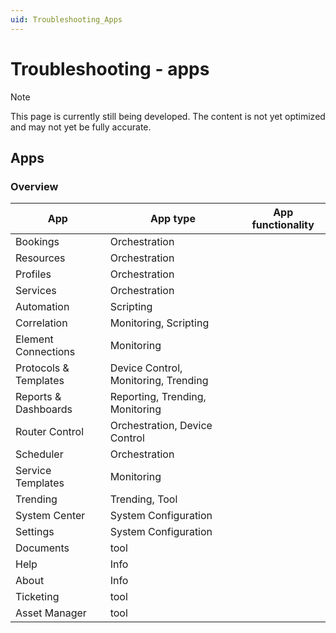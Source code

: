 ```yaml
---
uid: Troubleshooting_Apps
---
```


# Troubleshooting - apps

> [!NOTE]
> This page is currently still being developed. The content is not yet optimized and may not yet be fully accurate.

## Apps

### Overview

| **App** | **App type** | **App functionality** |
|---------|---------|---------|
| Bookings | Orchestration |    |
| Resources | Orchestration |    |
| Profiles | Orchestration |    |
| Services | Orchestration |    |
| Automation | Scripting |         |
| Correlation | Monitoring, Scripting |         |
| Element Connections | Monitoring |         |
| Protocols & Templates | Device Control, Monitoring, Trending |         |
| Reports & Dashboards | Reporting, Trending, Monitoring |         |
| Router Control | Orchestration, Device Control |         |
| Scheduler | Orchestration |         |
| Service Templates | Monitoring |         |
| Trending | Trending, Tool |         |
| System Center | System Configuration |         |
| Settings | System Configuration |         |
| Documents | tool |         |
| Help | Info |         |
| About | Info |         |
| Ticketing | tool |         |
| Asset Manager | tool |         |

<!-- Comment: app functionality missing -->
